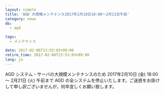 ```yaml
---
layout: simple
title: 'AGD 大規模メンテナンス2017年2月10日18:00～2月21日午前'
category: news
db:
  - agd

tags:
  - メンテナンス

date: 2017-02-06T13:53:03+09:00
retire_time: 2017-02-06T13:53:03+09:00
lang: ja
---
```


<p>AGD システム・サーバの大規模メンテナンスのため 2017年2月10日 (金) 18:00 ～ 2月21日 (火) 午前まで AGD の全システムを停止いたします。ご迷惑をお掛けして申し訳ございませんが，何卒宜しくお願い致します。</p>
